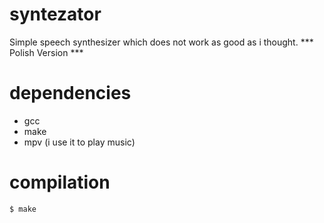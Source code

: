 # syntezator
Simple speech synthesizer which does not work as good as i thought. 
*** Polish Version ***
# dependencies
*  gcc
*  make
*  mpv (i use it to play music)
# compilation
`$ make`
